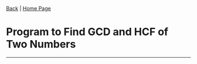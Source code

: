 [Back](/NTCP/01_number_theory_for_cp.md "Number Theory for CP") | [Home Page](/README.md "Home Page")

# Program to Find GCD and HCF of Two Numbers

---

